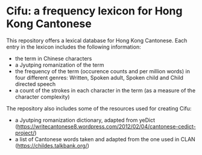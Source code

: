 # Cifu: a frequency lexicon for Hong Kong Cantonese

This repository offers a lexical database for Hong Kong Cantonese. Each entry in the lexicon includes the following information:
- the term in Chinese characters
- a Jyutping romanization of the term
- the frequency of the term (occurence counts and per million words) in four different genres: Written, Spoken adult, Spoken child and Child directed speech
- a count of the strokes in each character in the term (as a measure of the character complexity)

The repository also includes some of the resources used for creating Cifu:
- a Jyutping romanization dictionary, adapted from yeDict (https://writecantonese8.wordpress.com/2012/02/04/cantonese-cedict-project/)
- a list of Cantonese words taken and adapted from the one used in CLAN (https://childes.talkbank.org/)
